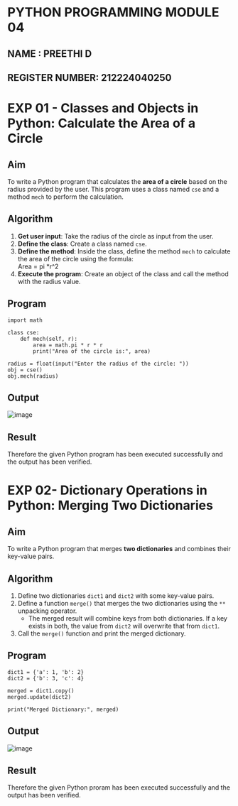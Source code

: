 # PYTHON PROGRAMMING MODULE 04
## NAME : PREETHI D
## REGISTER NUMBER: 212224040250

# EXP 01 -  Classes and Objects in Python: Calculate the Area of a Circle

##  Aim
To write a Python program that calculates the **area of a circle** based on the radius provided by the user. This program uses a class named `cse` and a method `mech` to perform the calculation.

## Algorithm
1. **Get user input**: Take the radius of the circle as input from the user.
2. **Define the class**: Create a class named `cse`.
3. **Define the method**: Inside the class, define the method `mech` to calculate the area of the circle using the formula:  
   Area = pi *r^2 
4. **Execute the program**: Create an object of the class and call the method with the radius value.

##  Program
```
import math

class cse:
    def mech(self, r):
        area = math.pi * r * r
        print("Area of the circle is:", area)

radius = float(input("Enter the radius of the circle: "))
obj = cse()
obj.mech(radius)

```

## Output
![image](https://github.com/user-attachments/assets/c38ed67e-77cd-45f2-9b2e-11081be587d1)

## Result
Therefore the given Python program has been executed successfully and the output has been verified.

# EXP 02- Dictionary Operations in Python: Merging Two Dictionaries

##  Aim
To write a Python program that merges **two dictionaries** and combines their key-value pairs.

##  Algorithm
1. Define two dictionaries `dict1` and `dict2` with some key-value pairs.
2. Define a function `merge()` that merges the two dictionaries using the `**` unpacking operator.
   - The merged result will combine keys from both dictionaries. If a key exists in both, the value from `dict2` will overwrite that from `dict1`.
3. Call the `merge()` function and print the merged dictionary.

##  Program
```
dict1 = {'a': 1, 'b': 2}
dict2 = {'b': 3, 'c': 4}

merged = dict1.copy()
merged.update(dict2)

print("Merged Dictionary:", merged)

```

## Output
![image](https://github.com/user-attachments/assets/b35ad22d-9c8a-41f0-8c73-011741cb7809)

## Result
Therefore the given Python proram has been executed successfully and the output has been verified.
